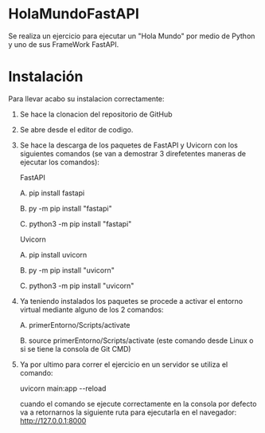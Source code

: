 # HolaMundoFastAPI

Se realiza un ejercicio para ejecutar un "Hola Mundo" por medio de Python y uno de sus FrameWork FastAPI.

# Instalación

Para llevar acabo su instalacion correctamente:
1. Se hace la clonacion del repositorio de GitHub
2. Se abre desde el editor de codigo.
3. Se hace la descarga de los paquetes de FastAPI y Uvicorn con los siguientes comandos (se van a demostrar 3 direfetentes maneras de ejecutar los comandos):
    
    FastAPI
    
    A. pip install fastapi
    
    B. py -m pip install "fastapi"
    
    C. python3 -m pip install "fastapi"
    
    Uvicorn
    
    A. pip install uvicorn
    
    B. py -m pip install "uvicorn"
    
    C. python3 -m pip install "uvicorn"

4. Ya teniendo instalados los paquetes se procede a activar el entorno virtual mediante alguno de los 2 comandos:

    A. primerEntorno/Scripts/activate
  
    B. source primerEntorno/Scripts/activate (este comando desde Linux o si se tiene la consola de Git CMD)
    
5. Ya por ultimo para correr el ejercicio en un servidor se utiliza el comando:

    uvicorn main:app --reload
    
    cuando el comando se ejecute correctamente en la consola por defecto va a retornarnos la siguiente ruta para ejecutarla en el navegador: http://127.0.0.1:8000
